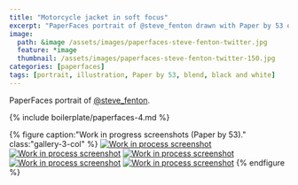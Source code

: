 ```yaml
---
title: "Motorcycle jacket in soft focus"
excerpt: "PaperFaces portrait of @steve_fenton drawn with Paper by 53 on an iPad."
image: 
  path: &image /assets/images/paperfaces-steve-fenton-twitter.jpg 
  feature: *image
  thumbnail: /assets/images/paperfaces-steve-fenton-twitter-150.jpg
categories: [paperfaces]
tags: [portrait, illustration, Paper by 53, blend, black and white]
---
```


PaperFaces portrait of [@steve_fenton](https://twitter.com/steve_fenton).

{% include boilerplate/paperfaces-4.md %}

{% figure caption:"Work in progress screenshots (Paper by 53)." class:"gallery-3-col" %}
[![Work in process screenshot](/assets/images/paperfaces-steve-fenton-process-1-750.jpg)](/assets/images/paperfaces-steve-fenton-process-1-lg.jpg)
[![Work in process screenshot](/assets/images/paperfaces-steve-fenton-process-2-600.jpg)](/assets/images/paperfaces-steve-fenton-process-2-lg.jpg)
[![Work in process screenshot](/assets/images/paperfaces-steve-fenton-process-3-600.jpg)](/assets/images/paperfaces-steve-fenton-process-3-lg.jpg)
[![Work in process screenshot](/assets/images/paperfaces-steve-fenton-process-4-600.jpg)](/assets/images/paperfaces-steve-fenton-process-4-lg.jpg)
[![Work in process screenshot](/assets/images/paperfaces-steve-fenton-process-5-600.jpg)](/assets/images/paperfaces-steve-fenton-process-5-lg.jpg)
{% endfigure %}
